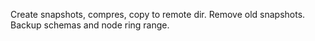 Create snapshots, compres, copy to remote dir. Remove old snapshots.
Backup schemas and node ring range. 
